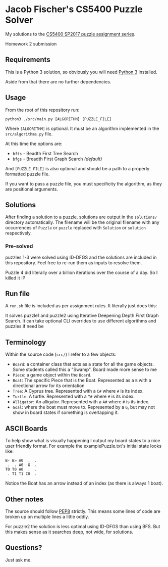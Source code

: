 # Jacob Fischer's CS5400 Puzzle Solver

My solutions to the [CS5400 SP2017 puzzle assignment series][puzzle].

Homework 2 submission

## Requirements

This is a Python 3 solution, so obviously you will need [Python 3][python] installed.

Aside from that there are no further dependencies.

## Usage

From the root of this repository run:

```
python3 ./src/main.py [ALGORITHM] [PUZZLE_FILE]
```

Where `[ALGORITHM]` is optional. It must be an algorithm implemented in the `src/algorithms.py` file.

At this time the options are:

* `bfts` - Beadth First Tree Search
* `bfgs` - Breadth First Graph Search _(default)_

And `[PUZZLE_FILE]` is also optional and should be a path to a properly formatted puzzle file.

If you want to pass a puzzle file, you must specificity the algorithm, as they are positional arguments.

## Solutions

After finding a solution to a puzzle, solutions are output in the `solutions/` directory automatically. The filename will be the original filename with any occurrences of `Puzzle` or `puzzle` replaced with `Solution` or `solution` respectively.

### Pre-solved

puzzles 1-3 were solved using ID-DFGS and the solutions are included in this repository. Feel free to re-run them as inputs to resolve them.

Puzzle 4 did literally over a billion iterations over the course of a day. So I killed it :P

## Run file

A `run.sh` file is included as per assignment rules. It literally just does this:

It solves puzzle1 and puzzle2 using Iterative Deepening Depth First Graph Search. It can take optional CLI overrides to use different algorithms and puzzles if need be

## Terminology

Within the source code (`src/`) I refer to a few objects:

* `Board`: a container class that acts as a state for all the game objects. Some students called this a "Swamp". Board made more sense to me
* `Piece`: a game object within the `Board`.
* `Boat`: The specific Piece that is the Boat. Represented as a `B` with a directional arrow for its orientation
* `Tree`: A Cyprus tree. Represented with a `C#` where `#` is its index.
* `Turtle`: A turtle. Represented with a `T#` where `#` is its index.
* `Alligator`: An alligator. Represented with a `A#` where `#` is its index.
* `Goal`: where the boat must move to. Represented by a `G`, but may not show in board states if something is overlapping it.

## ASCII Boards

To help show what is visually happening I output my board states to a nice user friendly format. For example the examplePuzzle.txt's initial state looks like:

```
B- B> A0  .  .
 .  . A0  G  .
T0 T0 A0  .  .
 . T1 T1 C0  .
```

Notice the Boat has an arrow instead of an index (as there is always 1 boat).

## Other notes

The source should follow [PEP8][pep8] strictly. This means some lines of code are broken up on multiple lines a little oddly.

For puzzle2 the solution is less optimal using ID-DFGS than using BFS. But this makes sense as it searches deep, not wide, for solutions.

## Questions?

Just ask me.

[puzzle]: http://web.mst.edu/~tauritzd/courses/cs5400/sp2017/puzzle.html
[python]: https://www.python.org/
[pep8]: https://www.python.org/dev/peps/pep-0008/

